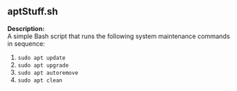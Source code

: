 ## aptStuff.sh

**Description:**  
A simple Bash script that runs the following system maintenance commands in sequence:

1. `sudo apt update`  
2. `sudo apt upgrade`  
3. `sudo apt autoremove`  
4. `sudo apt clean`
